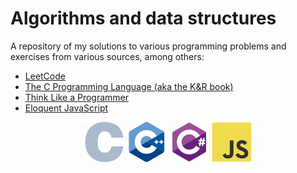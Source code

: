 # Algorithms and data structures
<!-- Front matter -->
A repository of my solutions to various programming problems and exercises from various sources, among others:  
* <a href="https://leetcode.com/" target="_blank">LeetCode</a>
* <a href="https://en.wikipedia.org/wiki/The_C_Programming_Language" target="_blank">The C Programming Language (aka the K&amp;R book)</a>
* <a href="https://nostarch.com/thinklikeaprogrammer" target="_blank">Think Like a Programmer</a>
* <a href="https://eloquentjavascript.net/" target="_blank">Eloquent JavaScript</a>

<div align="center">

<img src='https://raw.githubusercontent.com/devicons/devicon/refs/heads/master/icons/c/c-original.svg' width="64" height="64" alt="C logo featuring a stylized letter C in a blue gradient, representing the C programming language.">

<img src='https://raw.githubusercontent.com/devicons/devicon/refs/heads/master/icons/cplusplus/cplusplus-original.svg' width="64" height="64" alt="C++ logo featuring a stylized letter C with two plus symbols in a blue gradient, representing the C sharp programming language.">

<img src='https://raw.githubusercontent.com/devicons/devicon/refs/heads/master/icons/csharp/csharp-original.svg' width="64" height="64" alt="C sharp logo featuring a stylized letter C with a sharp symbol in a purple gradient, representing the C sharp programming language.">

<img src='https://raw.githubusercontent.com/devicons/devicon/refs/heads/master/icons/javascript/javascript-original.svg' width="64" height="64" alt="JavaScript logo featuring a bold yellow square with stylized black letters JS in the center, representing the JavaScript programming language.">


</div>